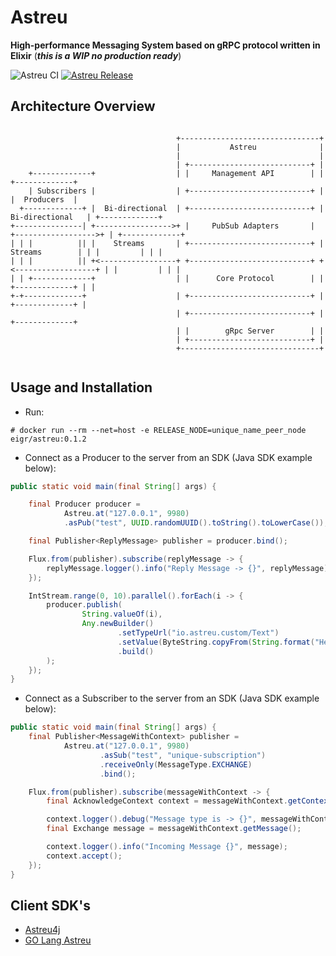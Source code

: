 # Astreu

**High-performance Messaging System based on gRPC protocol written in Elixir** (***this is a WIP no production ready***)

![Astreu CI](https://github.com/eigr/Astreu/workflows/Astreu%20CI/badge.svg) [![Astreu Release](https://github.com/eigr/Astreu/actions/workflows/release.yml/badge.svg)](https://github.com/eigr/Astreu/actions/workflows/release.yml)

## Architecture Overview

```

                                     +-------------------------------+
                                     |           Astreu              |
                                     |                               |
                                     | +---------------------------+ |
    +-------------+                  | |     Management API        | |                   +-------------+
    | Subscribers |                  | +---------------------------+ |                   |  Producers  |
  +-------------+ |  Bi-directional  | +---------------------------+ |  Bi-directional   | +-------------+
+---------------| +----------------->+ |     PubSub Adapters       | +------------------>+ | +-------------+
| | |          || |    Streams       | +---------------------------+ |    Streams        | | |         | | |
| | |          || +<-----------------+ +---------------------------+ +<------------------+ | |         | | |
| | +-------------+                  | |      Core Protocol        | |                   +-------------+ | |
+-+-------------+                    | +---------------------------+ |                     +-------------+ |
                                     | +---------------------------+ |                       +-------------+
                                     | |        gRpc Server        | |
                                     | +---------------------------+ |
                                     +-------------------------------+


```

## Usage and Installation

* Run:

```
# docker run --rm --net=host -e RELEASE_NODE=unique_name_peer_node eigr/astreu:0.1.2
```

* Connect as a Producer to the server from an SDK (Java SDK example below):

```java
public static void main(final String[] args) {

    final Producer producer =
            Astreu.at("127.0.0.1", 9980)
            .asPub("test", UUID.randomUUID().toString().toLowerCase());

    final Publisher<ReplyMessage> publisher = producer.bind(); 

    Flux.from(publisher).subscribe(replyMessage -> {
        replyMessage.logger().info("Reply Message -> {}", replyMessage);
    });

    IntStream.range(0, 10).parallel().forEach(i -> {
        producer.publish(
                String.valueOf(i), 
                Any.newBuilder()
                        .setTypeUrl("io.astreu.custom/Text")
                        .setValue(ByteString.copyFrom(String.format("Hello World Astreu %s", i).getBytes()))
                        .build()
        );
    });
}
```

* Connect as a Subscriber to the server from an SDK (Java SDK example below):

```java
public static void main(final String[] args) {
    final Publisher<MessageWithContext> publisher =
            Astreu.at("127.0.0.1", 9980)
                    .asSub("test", "unique-subscription")
                    .receiveOnly(MessageType.EXCHANGE)
                    .bind(); 

    Flux.from(publisher).subscribe(messageWithContext -> {
        final AcknowledgeContext context = messageWithContext.getContext();

        context.logger().debug("Message type is -> {}", messageWithContext.getType());
        final Exchange message = messageWithContext.getMessage();

        context.logger().info("Incoming Message {}", message);
        context.accept();
    });
}
```

## Client SDK's

* [Astreu4j](https://github.com/eigr/astreu4j)
* [GO Lang Astreu](https://github.com/eigr/astreu-go)
